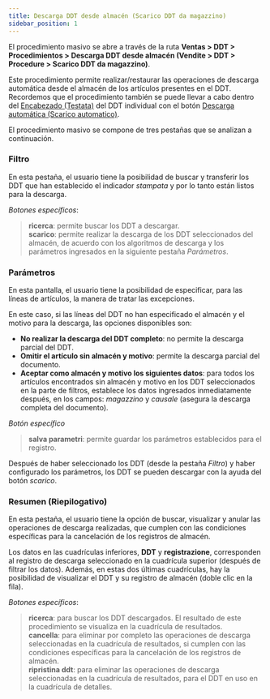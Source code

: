 ```yaml
---
title: Descarga DDT desde almacén (Scarico DDT da magazzino)
sidebar_position: 1
---
```


El procedimiento masivo se abre a través de la ruta **Ventas > DDT > Procedimientos > Descarga DDT desde almacén (Vendite > DDT > Procedure > Scarico DDT da magazzino)**.  

Este procedimiento permite realizar/restaurar las operaciones de descarga automática desde el almacén de los artículos presentes en el DDT.  
Recordemos que el procedimiento también se puede llevar a cabo dentro del [Encabezado (Testata)](/docs/sales/sales-delivery-notes/insert-delivery-notes/sales-dn) del DDT individual con el botón [Descarga automática (Scarico automatico)](/docs/sales/sales-delivery-notes/insert-delivery-notes/sales-dn).  

El procedimiento masivo se compone de tres pestañas que se analizan a continuación.

### Filtro

En esta pestaña, el usuario tiene la posibilidad de buscar y transferir los DDT que han establecido el indicador *stampata* y por lo tanto están listos para la descarga.  

*Botones específicos*:  

> **ricerca**: permite buscar los DDT a descargar.  
> **scarico**: permite realizar la descarga de los DDT seleccionados del almacén, de acuerdo con los algoritmos de descarga y los parámetros ingresados en la siguiente pestaña *Parámetros*.  

### Parámetros

En esta pantalla, el usuario tiene la posibilidad de especificar, para las líneas de artículos, la manera de tratar las excepciones.  

En este caso, si las líneas del DDT no han especificado el almacén y el motivo para la descarga, las opciones disponibles son:  

- **No realizar la descarga del DDT completo**: no permite la descarga parcial del DDT.  
- **Omitir el artículo sin almacén y motivo**: permite la descarga parcial del documento.  
- **Aceptar como almacén y motivo los siguientes datos**: para todos los artículos encontrados sin almacén y motivo en los DDT seleccionados en la parte de filtros, establece los datos ingresados inmediatamente después, en los campos: *magazzino* y *causale* (asegura la descarga completa del documento).  

*Botón específico*  

> **salva parametri**: permite guardar los parámetros establecidos para el registro.  

Después de haber seleccionado los DDT (desde la pestaña *Filtro*) y haber configurado los parámetros, los DDT se pueden descargar con la ayuda del botón *scarico*.

### Resumen (Riepilogativo)

En esta pestaña, el usuario tiene la opción de buscar, visualizar y anular las operaciones de descarga realizadas, que cumplen con las condiciones específicas para la cancelación de los registros de almacén.  

Los datos en las cuadrículas inferiores, **DDT** y **registrazione**, corresponden al registro de descarga seleccionado en la cuadrícula superior (después de filtrar los datos). Además, en estas dos últimas cuadrículas, hay la posibilidad de visualizar el DDT y su registro de almacén (doble clic en la fila).  

*Botones específicos*:  
> **ricerca**: para buscar los DDT descargados. El resultado de este procedimiento se visualiza en la cuadrícula de resultados.  
> **cancella**: para eliminar por completo las operaciones de descarga seleccionadas en la cuadrícula de resultados, si cumplen con las condiciones específicas para la cancelación de los registros de almacén.  
> **ripristina ddt**: para eliminar las operaciones de descarga seleccionadas en la cuadrícula de resultados, para el DDT en uso en la cuadrícula de detalles.